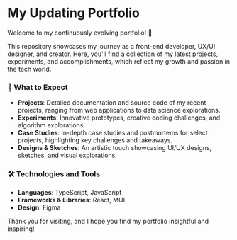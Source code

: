 # My Updating Portfolio

Welcome to my continuously evolving portfolio! 🎨

This repository showcases my journey as a front-end developer, UX/UI designer, and creator. Here, you'll find a collection of my latest projects, experiments, and accomplishments, which reflect my growth and passion in the tech world.

### 🚀 What to Expect
- **Projects**: Detailed documentation and source code of my recent projects, ranging from web applications to data science explorations.
- **Experiments**: Innovative prototypes, creative coding challenges, and algorithm explorations.
- **Case Studies**: In-depth case studies and postmortems for select projects, highlighting key challenges and takeaways.
- **Designs & Sketches**: An artistic touch showcasing UI/UX designs, sketches, and visual explorations.

### 🛠️ Technologies and Tools
- **Languages**: TypeScript, JavaScript
- **Frameworks & Libraries**: React, MUI
- **Design**: Figma

Thank you for visiting, and I hope you find my portfolio insightful and inspiring!
